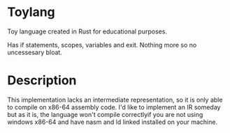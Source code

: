 # Toylang
Toy language created in  Rust for educational purposes.

Has if statements, scopes, variables and exit.
Nothing more so no uncessesary bloat.

# Description
This implementation lacks an intermediate representation, so it is only able to compile on x86-64 assembly code. I'd like to implement an IR someday but as it is, the language won't compile correctlyif you are not using windows x86-64 and have nasm and ld linked installed on your machine.
